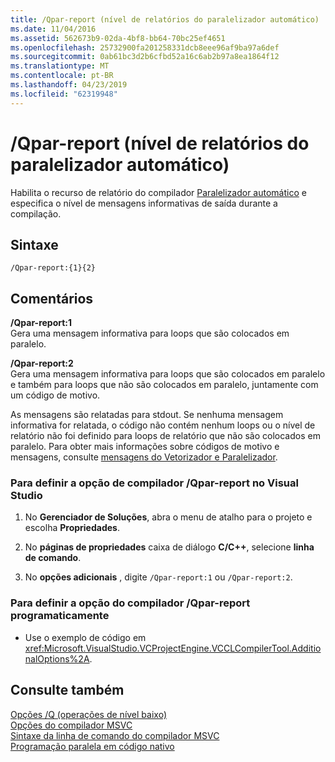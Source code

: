 ```yaml
---
title: /Qpar-report (nível de relatórios do paralelizador automático)
ms.date: 11/04/2016
ms.assetid: 562673b9-02da-4bf8-bb64-70bc25ef4651
ms.openlocfilehash: 25732900fa201258331dcb8eee96af9ba97a6def
ms.sourcegitcommit: 0ab61bc3d2b6cfbd52a16c6ab2b97a8ea1864f12
ms.translationtype: MT
ms.contentlocale: pt-BR
ms.lasthandoff: 04/23/2019
ms.locfileid: "62319948"
---
```

# <a name="qpar-report-auto-parallelizer-reporting-level"></a>/Qpar-report (nível de relatórios do paralelizador automático)

Habilita o recurso de relatório do compilador [Paralelizador automático](../../parallel/auto-parallelization-and-auto-vectorization.md) e especifica o nível de mensagens informativas de saída durante a compilação.

## <a name="syntax"></a>Sintaxe

```
/Qpar-report:{1}{2}
```

## <a name="remarks"></a>Comentários

**/Qpar-report:1**<br/>
Gera uma mensagem informativa para loops que são colocados em paralelo.

**/Qpar-report:2**<br/>
Gera uma mensagem informativa para loops que são colocados em paralelo e também para loops que não são colocados em paralelo, juntamente com um código de motivo.

As mensagens são relatadas para stdout. Se nenhuma mensagem informativa for relatada, o código não contém nenhum loops ou o nível de relatório não foi definido para loops de relatório que não são colocados em paralelo. Para obter mais informações sobre códigos de motivo e mensagens, consulte [mensagens do Vetorizador e Paralelizador](../../error-messages/tool-errors/vectorizer-and-parallelizer-messages.md).

### <a name="to-set-the-qpar-report-compiler-option-in-visual-studio"></a>Para definir a opção de compilador /Qpar-report no Visual Studio

1. No **Gerenciador de Soluções**, abra o menu de atalho para o projeto e escolha **Propriedades**.

1. No **páginas de propriedades** caixa de diálogo **C/C++**, selecione **linha de comando**.

1. No **opções adicionais** , digite `/Qpar-report:1` ou `/Qpar-report:2`.

### <a name="to-set-the-qpar-report-compiler-option-programmatically"></a>Para definir a opção do compilador /Qpar-report programaticamente

- Use o exemplo de código em <xref:Microsoft.VisualStudio.VCProjectEngine.VCCLCompilerTool.AdditionalOptions%2A>.

## <a name="see-also"></a>Consulte também

[Opções /Q (operações de nível baixo)](q-options-low-level-operations.md)<br/>
[Opções do compilador MSVC](compiler-options.md)<br/>
[Sintaxe da linha de comando do compilador MSVC](compiler-command-line-syntax.md)<br/>
[Programação paralela em código nativo](https://blogs.msdn.microsoft.com/nativeconcurrency/2012/04/12/auto-vectorizer-in-visual-studio-2012-overview/)
